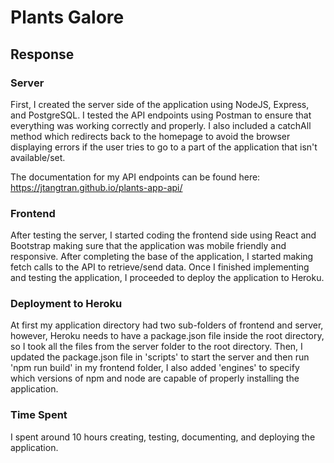 # Plants Galore

## Response 

### Server
First, I created the server side of the application using NodeJS, Express, and PostgreSQL. I tested the API endpoints using Postman to ensure that everything was working correctly and properly. I also included a catchAll method which redirects back to the homepage to avoid the browser displaying errors if the user tries to go to a part of the application that isn't available/set. 

The documentation for my API endpoints can be found here: https://jtangtran.github.io/plants-app-api/

### Frontend
After testing the server, I started coding the frontend side using React and Bootstrap making sure that the application was mobile friendly and responsive. After completing the base of the application, I started making fetch calls to the API to retrieve/send data. Once I finished implementing and testing the application, I proceeded to deploy the application to Heroku. 

### Deployment to Heroku
At first my application directory had two sub-folders of frontend and server, however, Heroku needs to have a package.json file inside the root directory, so I took all the files from the server folder to the root directory. Then, I updated the package.json file in 'scripts' to start the server and then run 'npm run build' in my frontend folder, I also added 'engines' to specify which versions of npm and node are capable of properly installing the application. 

### Time Spent
I spent around 10 hours creating, testing, documenting, and deploying the application. 
